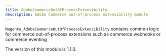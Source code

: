 ```yaml
---
title: AdobeCommerceOutOfProcessExtensibility
description: Adobe Commerce out-of-process extensibility module
---
```


`Magento_AdobeCommerceOutOfProcessExtensibility` contains common logic for commerce out-of-process extensions such as commerce webhooks or commerce eventing

<InlineAlert slots="text" />
The version of this module is 1.1.0.
